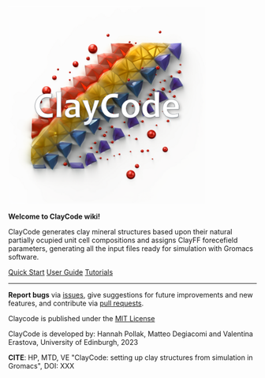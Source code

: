 

<!--- ![logo](https://raw.githubusercontent.com/Erastova-group/ClayCode/main/docs/assets/ClayCode_Logo1.png)-->
<img src="https://raw.githubusercontent.com/Erastova-group/ClayCode/main/docs/assets/ClayCode_Logo1.png"  width="400" height="400">

**Welcome to ClayCode wiki!**



ClayCode generates clay mineral structures based upon their natural partially ocupied unit cell compositions and assigns ClayFF forecefield parameters, generating all the input files ready for simulation with Gromacs software.

[Quick Start]: start.md
[User Guide]: userguide.md
[Tutorials]: tutorial.md

<div class="text-center">
<a href="quick-start/" class="btn btn-primary" role="button">Quick Start</a>
<a href="user-guide/" class="btn btn-primary" role="button">User Guide</a>
<a href="tutorials/" class="btn btn-primary" role="button">Tutorials</a>
</div>




***


**Report bugs** via [issues](https://github.com/Erastova-group/ClayCode/issues),
give suggestions for future improvements and new features,
and contribute via [pull requests](https://github.com/Erastova-group/ClayCode/pulls).


Claycode is published under the [MIT License](https://github.com/Erastova-group/ClayCode/blob/main/LICENSE.txt)

ClayCode is developed by: Hannah Pollak, Matteo Degiacomi and Valentina Erastova, University of Edinburgh, 2023


**CITE**: HP, MTD, VE "ClayCode: setting up clay structures from simulation in Gromacs", DOI: XXX


